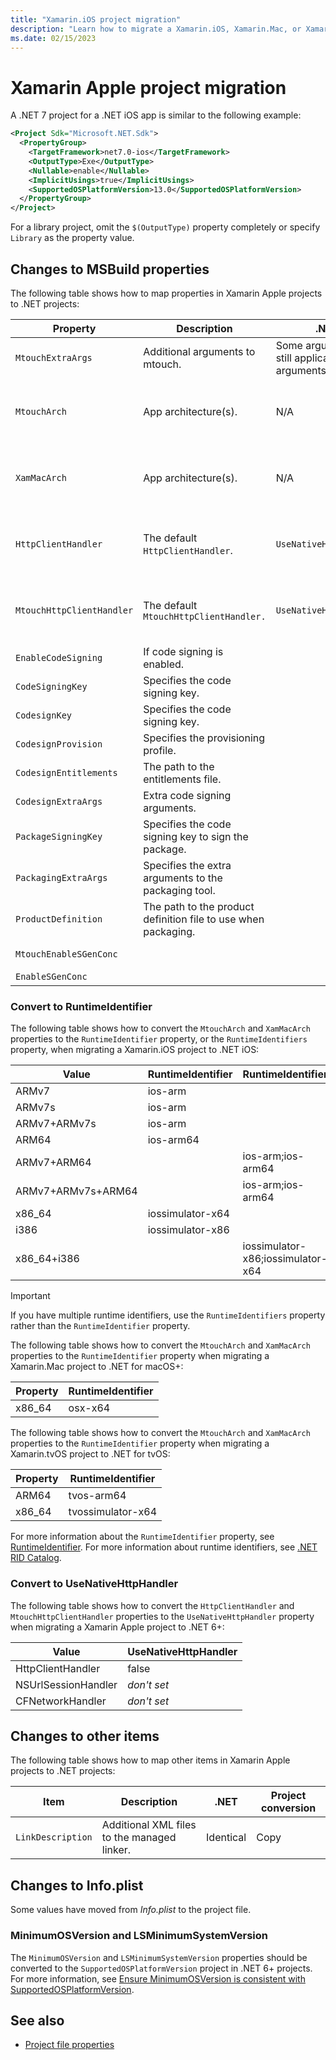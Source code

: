 ```yaml
---
title: "Xamarin.iOS project migration"
description: "Learn how to migrate a Xamarin.iOS, Xamarin.Mac, or Xamarin.tvOS project to a .NET project."
ms.date: 02/15/2023
---
```


# Xamarin Apple project migration

A .NET 7 project for a .NET iOS app is similar to the following example:

```xml
<Project Sdk="Microsoft.NET.Sdk">
  <PropertyGroup>
    <TargetFramework>net7.0-ios</TargetFramework>
    <OutputType>Exe</OutputType>
    <Nullable>enable</Nullable>
    <ImplicitUsings>true</ImplicitUsings>
    <SupportedOSPlatformVersion>13.0</SupportedOSPlatformVersion>
  </PropertyGroup>
</Project>  
```

For a library project, omit the `$(OutputType)` property completely or specify `Library` as the property value.

## Changes to MSBuild properties

The following table shows how to map properties in Xamarin Apple projects to .NET projects:

| Property | Description | .NET | Project conversion |
| -------- | ----------- | ---- | ------------------ |
| `MtouchExtraArgs` | Additional arguments to mtouch. | Some arguments are still applicable, some arguments aren't. | Copy |
| `MtouchArch` | App architecture(s). | N/A | Convert to `RuntimeIdentifier`. For more information, see [Convert to RuntimeIdentifier](#convert-to-runtimeidentifier). |
| `XamMacArch` | App architecture(s). | N/A | Convert to `RuntimeIdentifier`. For more information, see [Convert to RuntimeIdentifier](#convert-to-runtimeidentifier). |
| `HttpClientHandler` | The default `HttpClientHandler`. | `UseNativeHttpHandler` | Convert to `UseNativeHttpHandler`. For more information, see [Convert to UseNativeHttpHandler](#convert-to-usenativehttphandler). |
| `MtouchHttpClientHandler` | The default `MtouchHttpClientHandler.` | `UseNativeHttpHandler` | Convert to `UseNativeHttpHandler`. For more information, see [Convert to UseNativeHttpHandler](#convert-to-usenativehttphandler). |
| `EnableCodeSigning` | If code signing is enabled. | | Copy |
| `CodeSigningKey` | Specifies the code signing key. | | Rename to CodesignKey |
| `CodesignKey` | Specifies the code signing key. | | Copy |
| `CodesignProvision` | Specifies the provisioning profile. | | Copy |
| `CodesignEntitlements` | The path to the entitlements file. | | Copy |
| `CodesignExtraArgs` | Extra code signing arguments. | | Copy |
| `PackageSigningKey` | Specifies the code signing key to sign the package. | | Copy |
| `PackagingExtraArgs` | Specifies the extra arguments to the packaging tool. | | Copy |
| `ProductDefinition` | The path to the product definition file to use when packaging. | | Copy |
| `MtouchEnableSGenConc` | | | Rename to `EnableSGenConc`. |
| `EnableSGenConc` | | | Copy |

### Convert to RuntimeIdentifier

The following table shows how to convert the `MtouchArch` and `XamMacArch` properties to the `RuntimeIdentifier` property, or the `RuntimeIdentifiers` property, when migrating a Xamarin.iOS project to .NET iOS:

| Value              | RuntimeIdentifier  | RuntimeIdentifiers                |
| ------------------ | ------------------ | --------------------------------- |
| ARMv7              | ios-arm            |                                   |
| ARMv7s             | ios-arm            |                                   |
| ARMv7+ARMv7s       | ios-arm            |                                   |
| ARM64              | ios-arm64          |                                   |
| ARMv7+ARM64        |                    | ios-arm;ios-arm64                 |
| ARMv7+ARMv7s+ARM64 |                    | ios-arm;ios-arm64                 |
| x86_64             | iossimulator-x64   |                                   |
| i386               | iossimulator-x86   |                                   |
| x86_64+i386        |                    | iossimulator-x86;iossimulator-x64 |

> [!IMPORTANT]
> If you have multiple runtime identifiers, use the `RuntimeIdentifiers` property rather than the `RuntimeIdentifier` property.

The following table shows how to convert the `MtouchArch` and `XamMacArch` properties to the `RuntimeIdentifier` property when migrating a Xamarin.Mac project to .NET for macOS+:

| Property | RuntimeIdentifier |
| -------- | ----------------- |
| x86_64   | osx-x64           |

The following table shows how to convert the `MtouchArch` and `XamMacArch` properties to the `RuntimeIdentifier` property when migrating a Xamarin.tvOS project to .NET for tvOS:

| Property | RuntimeIdentifier |
| -------- | ----------------- |
| ARM64    | tvos-arm64        |
| x86_64   | tvossimulator-x64 |

For more information about the `RuntimeIdentifier` property, see [RuntimeIdentifier](/dotnet/core/project-sdk/msbuild-props#runtimeidentifier). For more information about runtime identifiers, see [.NET RID Catalog](/dotnet/core/rid-catalog).

### Convert to UseNativeHttpHandler

The following table shows how to convert the `HttpClientHandler` and `MtouchHttpClientHandler` properties to the `UseNativeHttpHandler` property when migrating a Xamarin Apple project to .NET 6+:

| Value              | UseNativeHttpHandler  |
| ------------------ | ------------------ |
| HttpClientHandler | false |
| NSUrlSessionHandler | *don't set* |
| CFNetworkHandler | *don't set* |

## Changes to other items

The following table shows how to map other items in Xamarin Apple projects to .NET projects:

| Item | Description | .NET | Project conversion |
| -----| ----------- | ---- | ------------------ |
| `LinkDescription` | Additional XML files to the managed linker. | Identical | Copy |

## Changes to Info.plist

Some values have moved from *Info.plist* to the project file.

### MinimumOSVersion and LSMinimumSystemVersion

The `MinimumOSVersion` and `LSMinimumSystemVersion` properties should be converted to the `SupportedOSPlatformVersion` project in .NET 6+ projects. For more information, see [Ensure MinimumOSVersion is consistent with SupportedOSPlatformVersion](https://github.com/xamarin/xamarin-macios/issues/12336).

## See also

- [Project file properties](https://github.com/xamarin/xamarin-macios/wiki/Project-file-properties)
